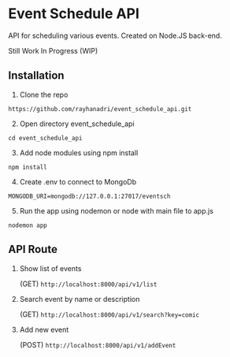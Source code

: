 
# Event Schedule API

API for scheduling various events. Created on Node.JS back-end.

Still Work In Progress (WIP)

## Installation
1. Clone the repo

`https://github.com/rayhanadri/event_schedule_api.git`

2. Open directory event_schedule_api

`cd event_schedule_api`

3. Add node modules using npm install 

`npm install`

4. Create .env to connect to MongoDb

`MONGODB_URI=mongodb://127.0.0.1:27017/eventsch`

5. Run the app using nodemon or node with main file to app.js

`nodemon app`

## API Route
1. Show list of events

   (GET) `http://localhost:8000/api/v1/list`
   
3. Search event by name or description

   (GET) `http://localhost:8000/api/v1/search?key=comic`
   
4. Add new event

   (POST) `http://localhost:8000/api/v1/addEvent`
